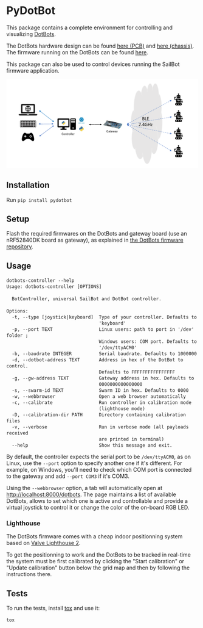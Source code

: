 # PyDotBot

This package contains a complete environment for controlling and visualizing
[DotBots](http://www.dotbots.org).

The DotBots hardware design can be found
[here (PCB)](https://github.com/DotBots/DotBot-pcb) and
[here (chassis)](https://github.com/DotBots/DotBot-chassis).
The firmware running on the DotBots can be found
[here](https://github.com/DotBots/DotBot-firmware-fresh).

This package can also be used to control devices running the SailBot firmware
application.

![DotBots controller overview](https://github.com/DotBots/PyDotBot/blob/develop/dotbots.png?raw=True)

## Installation

Run `pip install pydotbot`

## Setup

Flash the required firmwares on the DotBots and gateway board (use an
nRF52840DK board as gateway), as explained in
[the DotBots firmware repository](https://github.com/DotBots/DotBot-firmware-fresh).

## Usage

```
dotbots-controller --help
Usage: dotbots-controller [OPTIONS]

  BotController, universal SailBot and DotBot controller.

Options:
  -t, --type [joystick|keyboard]  Type of your controller. Defaults to
                                  'keyboard'
  -p, --port TEXT                 Linux users: path to port in '/dev' folder ;
                                  Windows users: COM port. Defaults to
                                  '/dev/ttyACM0'
  -b, --baudrate INTEGER          Serial baudrate. Defaults to 1000000
  -d, --dotbot-address TEXT       Address in hex of the DotBot to control.
                                  Defaults to FFFFFFFFFFFFFFFF
  -g, --gw-address TEXT           Gateway address in hex. Defaults to
                                  0000000000000000
  -s, --swarm-id TEXT             Swarm ID in hex. Defaults to 0000
  -w, --webbrowser                Open a web browser automatically
  -c, --calibrate                 Run controller in calibration mode
                                  (lighthouse mode)
  -D, --calibration-dir PATH      Directory containing calibration files
  -v, --verbose                   Run in verbose mode (all payloads received
                                  are printed in terminal)
  --help                          Show this message and exit.
```

By default, the controller expects the serial port to be `/dev/ttyACM0`, as on
Linux, use the `--port` option to specify another one if it's different. For
example, on Windows, you'll need to check which COM port is connected to the
gateway and add `--port COM3` if it's COM3.

Using the `--webbrowser` option, a tab will automatically open at
[http://localhost:8000/dotbots](http://localhost:8000/dotbots). The page maintains
a list of available DotBots, allows to set which one is active and controllable
and provide a virtual joystick to control it or change the color of the on-board
RGB LED.

### Lighthouse

The DotBots firmware comes with a cheap indoor positionning system based on
[Valve Lighthouse 2](https://www.valvesoftware.com/en/index/base-stations).

To get the positionning to work and the DotBots to be tracked in real-time the
system must be first calibrated by clicking the "Start calibration" or
"Update calibration" button below the grid map and then by following the
instructions there.

## Tests

To run the tests, install [tox](https://pypi.org/project/tox/) and use it:

```
tox
```
